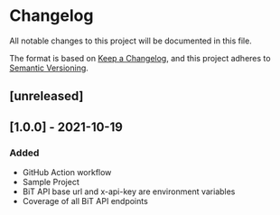 # Changelog

All notable changes to this project will be documented in this file.

The format is based on [Keep a Changelog](https://keepachangelog.com/en/1.0.0/),
and this project adheres to [Semantic Versioning](https://semver.org/spec/v2.0.0.html).

## [unreleased]

## [1.0.0] - 2021-10-19

### Added

-   GitHub Action workflow
-   Sample Project
-   BiT API base url and x-api-key are environment variables
-   Coverage of all BiT API endpoints
